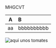 MHGCVT

|A|B|
|:-:|:-|
|aa|bbbbbbbbbb|
![aqui unos tomates]([https://github.com/user-attachments/assets/296af8ac-1510-42bb-a13c-bc2bbc3173f7](https://github.com/Yeron172/Yeron172/blob/main/tomate.webp))
